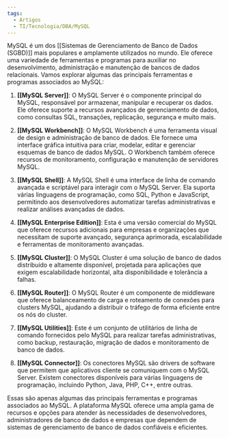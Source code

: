 ```yaml
---
tags:
  - Artigos
  - TI/Tecnologia/DBA/MySQL
---
```

MySQL é um dos [[Sistemas de Gerenciamento de Banco de Dados (SGBD)]] mais populares e amplamente utilizados no mundo. Ele oferece uma variedade de ferramentas e programas para auxiliar no desenvolvimento, administração e manutenção de bancos de dados relacionais. Vamos explorar algumas das principais ferramentas e programas associados ao MySQL:

1. **[[MySQL Server]]**: O MySQL Server é o componente principal do MySQL, responsável por armazenar, manipular e recuperar os dados. Ele oferece suporte a recursos avançados de gerenciamento de dados, como consultas SQL, transações, replicação, segurança e muito mais.
    
2. **[[MySQL Workbench]]**: O MySQL Workbench é uma ferramenta visual de design e administração de banco de dados. Ele fornece uma interface gráfica intuitiva para criar, modelar, editar e gerenciar esquemas de banco de dados MySQL. O Workbench também oferece recursos de monitoramento, configuração e manutenção de servidores MySQL.
    
3. **[[MySQL Shell]]**: A MySQL Shell é uma interface de linha de comando avançada e scriptável para interagir com o MySQL Server. Ela suporta várias linguagens de programação, como SQL, Python e JavaScript, permitindo aos desenvolvedores automatizar tarefas administrativas e realizar análises avançadas de dados.
    
4. **[[MySQL Enterprise Edition]]**: Esta é uma versão comercial do MySQL que oferece recursos adicionais para empresas e organizações que necessitam de suporte avançado, segurança aprimorada, escalabilidade e ferramentas de monitoramento avançadas.
    
5. **[[MySQL Cluster]]**: O MySQL Cluster é uma solução de banco de dados distribuído e altamente disponível, projetada para aplicações que exigem escalabilidade horizontal, alta disponibilidade e tolerância a falhas.
    
6. **[[MySQL Router]]**: O MySQL Router é um componente de middleware que oferece balanceamento de carga e roteamento de conexões para clusters MySQL, ajudando a distribuir o tráfego de forma eficiente entre os nós do cluster.
    
7. **[[MySQL Utilities]]**: Este é um conjunto de utilitários de linha de comando fornecidos pelo MySQL para realizar tarefas administrativas, como backup, restauração, migração de dados e monitoramento de banco de dados.
    
8. **[[MySQL Connector]]**: Os conectores MySQL são drivers de software que permitem que aplicativos cliente se comuniquem com o MySQL Server. Existem conectores disponíveis para várias linguagens de programação, incluindo Python, Java, PHP, C++, entre outras.
    

Essas são apenas algumas das principais ferramentas e programas associados ao MySQL. A plataforma MySQL oferece uma ampla gama de recursos e opções para atender às necessidades de desenvolvedores, administradores de banco de dados e empresas que dependem de sistemas de gerenciamento de banco de dados confiáveis e eficientes.